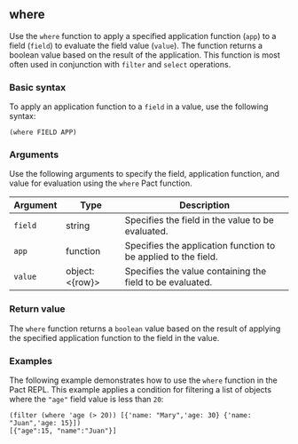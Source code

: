 ## where

Use the `where` function to apply a specified application function (`app`) to a field (`field`) to evaluate the field value (`value`).
The function returns a boolean value based on the result of the application.
This function is most often used in conjunction with `filter` and `select` operations.

### Basic syntax

To apply an application function to a `field` in a value, use the following syntax:

```pact
(where FIELD APP)
```

### Arguments

Use the following arguments to specify the field, application function, and value for evaluation using the `where` Pact function.

| Argument | Type | Description |
| --- | --- | --- |
| `field` | string | Specifies the field in the value to be evaluated. |
| `app` | function | Specifies the application function to be applied to the field. |
| `value` | object:<{row}> | Specifies the value containing the field to be evaluated. |

### Return value

The `where` function returns a `boolean` value based on the result of applying the specified application function to the field in the value.

### Examples

The following example demonstrates how to use the `where` function in the Pact REPL. 
This example applies a condition for filtering a list of objects where the `"age"` field value is less than `20`:

```pact
(filter (where 'age (> 20)) [{'name: "Mary",'age: 30} {'name: "Juan",'age: 15}])
[{"age":15, "name":"Juan"}]
```
